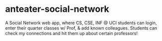 # anteater-social-network
A Social Network web app, where CS, CSE, INF @ UCI students can login, enter their quarter classes w/ Prof, &amp; add known colleagues.  Students can check my connections and hit them up about certain professors!
